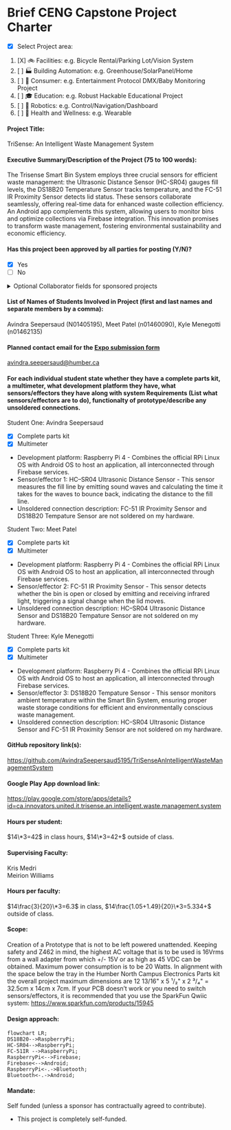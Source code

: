 # Brief CENG Capstone Project Charter
-  [x] Select Project area:
1. [X] :bike: Facilities: e.g. Bicycle Rental/Parking Lot/Vision System
2. [ ] :factory: Building Automation: e.g. Greenhouse/SolarPanel/Home
3. [ ] :movie_camera: Consumer: e.g. Entertainment Protocol DMX/Baby Monitoring Project
4. [ ] :mortar_board: Education: e.g. Robust Hackable Educational Project
5. [ ] :robot: Robotics: e.g. Control/Navigation/Dashboard
6. [ ] :ski: Health and Wellness: e.g. Wearable
####  Project Title: 
TriSense: An Intelligent Waste Management System

####  Executive Summary/Description of the Project (75 to 100 words): 
The Trisense Smart Bin System employs three crucial sensors for efficient waste management: the Ultrasonic Distance Sensor (HC-SR04) gauges fill levels, the DS18B20 Temperature Sensor tracks temperature, and the FC-51 IR Proximity Sensor detects lid status. These sensors collaborate seamlessly, offering real-time data for enhanced waste collection efficiency. An Android app complements this system, allowing users to monitor bins and optimize collections via Firebase integration. This innovation promises to transform waste management, fostering environmental sustainability and economic efficiency.

####  Has this project been approved by all parties for posting (Y/N)?
-  [x] Yes
-  [ ] No
<details><summary>Optional Collaborator fields for sponsored projects</summary>

#### Sponsoring Industry and Personnel: 
#### Hours contributed: 
#### Number of full-time employees, year established, private or not-for-profit: 
#### Value of equipment or access to equipment provided: 
#### FAST contribution: 
</details>

####  List of Names of Students Involved in Project (first and last names and separate members by a comma):
Avindra Seepersaud (N01405195), Meet Patel (n01460090), Kyle Menegotti (n01462135)

####  Planned contact email for the [Expo submission form](https://appliedtechnology.humber.ca/shows/past-shows/advanced-manufacturing-projects/advanced-manufacturing-student-submission-form.html)
avindra.seepersaud@humber.ca

####  For each individual student state whether they have a complete parts kit, a multimeter, what development platform they have, what sensors/effectors they have along with system Requirements (List what sensors/effectors are to do), functionalty of prototype/describe any unsoldered connections.
Student One: Avindra Seepersaud 
- [X] Complete parts kit
- [X] Multimeter
- Development platform: Raspberry Pi 4 - Combines the official RPi Linux OS with Android OS to host an application, all interconnected through Firebase services. 
- Sensor/effector 1: HC–SR04 Ultrasonic Distance Sensor - This sensor measures the fill line by emitting sound waves and calculating the time it takes for the waves to bounce back, indicating the distance to the fill line.
- Unsoldered connection description: FC-51 IR Proximity Sensor and DS18B20 Tempature Sensor are not soldered on my hardware.

Student Two: Meet Patel
- [X] Complete parts kit
- [X] Multimeter
- Development platform: Raspberry Pi 4 - Combines the official RPi Linux OS with Android OS to host an application, all interconnected through Firebase services. 
- Sensor/effector 2: FC-51 IR Proximity Sensor - This sensor detects whether the bin is open or closed by emitting and receiving infrared light, triggering a signal change when the lid moves.
- Unsoldered connection description: HC–SR04 Ultrasonic Distance Sensor and DS18B20 Tempature Sensor are not soldered on my hardware.

Student Three: Kyle Menegotti
- [X] Complete parts kit
- [X] Multimeter
- Development platform: Raspberry Pi 4 - Combines the official RPi Linux OS with Android OS to host an application, all interconnected through Firebase services. 
- Sensor/effector 3: DS18B20 Tempature Sensor - This sensor monitors ambient temperature within the Smart Bin System, ensuring proper waste storage conditions for efficient and environmentally conscious waste management.
- Unsoldered connection description: HC–SR04 Ultrasonic Distance Sensor and FC-51 IR Proximity Sensor are not soldered on my hardware.

####  GitHub repository link(s):
https://github.com/AvindraSeepersaud5195/TriSenseAnIntelligentWasteManagementSystem

####  Google Play App download link:
https://play.google.com/store/apps/details?id=ca.innovators.united.it.trisense.an.intelligent.waste.management.system

#### Hours per student:
$14\*3=42$ in class hours, $14\*3=42+$ outside of class.

#### Supervising Faculty: 
Kris Medri   
Meirion Williams

####  Hours per faculty: 
$14\frac{3}{20}\*3=6.3$ in class, $14\frac{1.05+1.49}{20}\*3=5.334+$ outside of class.

####  Scope:
Creation of a Prototype that is not to be left powered unattended. Keeping safety and Z462 in mind, the highest AC voltage that is to be used is 16Vrms from a wall adapter from which +/- 15V or as high as 45 VDC can be obtained. Maximum power consumption is to be 20 Watts. In alignment with the space below the tray in the Humber North Campus Electronics Parts kit the overall project maximum dimensions are 12 13/16" x 5 ¹/₂" x 2 ³/₄" = 32.5cm x 14cm x 7cm. If your PCB doesn’t work or you need to switch sensors/effectors, it is recommended that you use the SparkFun Qwiic system: https://www.sparkfun.com/products/15945

####  Design approach:
```mermaid
flowchart LR;
DS18B20-->RaspberryPi;
HC-SR04-->RaspberryPi;
FC-51IR -->RaspberryPi;
RaspberryPi<-->Firebase;
Firebase<-->Android;
RaspberryPi<-.->Bluetooth;
Bluetooth<-.->Android;
```
####  Mandate: 
Self funded (unless a sponsor has contractually agreed to contribute).
- This project is completely self-funded.

